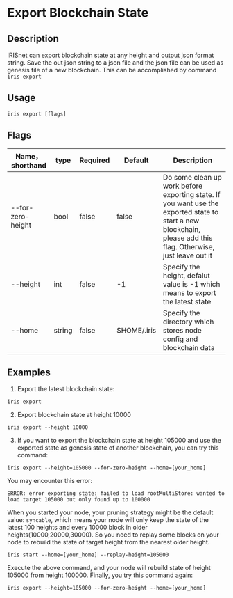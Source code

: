 # Export Blockchain State

## Description

IRISnet can export blockchain state at any height and output json format string. Save the out json string to a json file and the json file can be used as genesis file of a new blockchain. This can be accomplished by command `iris export`

## Usage

```
iris export [flags]
```

## Flags

| Name，shorthand     | type   | Required | Default  | Description    |
| ------------------- | -----  | -------- | -------- | -------------- |
| --for-zero-height   | bool   | false    | false    | Do some clean up work before exporting state. If you want use the exported state to start a new blockchain, please add this flag. Otherwise, just leave out it |
| --height            | int    | false    | -1       | Specify the height, defalut value is -1 which means to export the latest state |
| --home              | string | false    | $HOME/.iris       | Specify the directory which stores node config and blockchain data |

## Examples

1. Export the latest blockchain state:
```
iris export
```
2. Export blockchain state at height 10000
```
iris export --height 10000
```
3. If you want to export the blockchain state at height 105000 and use the exported state as genesis state of another blockchain, you can try this command:
```
iris export --height=105000 --for-zero-height --home=[your_home]
```
You may encounter this error:
```
ERROR: error exporting state: failed to load rootMultiStore: wanted to load target 105000 but only found up to 100000
```
When you started your node, your pruning strategy might be the default value: `syncable`, which means your node will only keep the state of the latest 100 heights and every 10000 block in older heights(10000,20000,30000). So you need to replay some blocks on your node to rebuild the state of target height from the nearest older height.
```
iris start --home=[your_home] --replay-height=105000
```
Execute the above command, and your node will rebuild state of height 105000 from height 100000. Finally, you try this command again:
```
iris export --height=105000 --for-zero-height --home=[your_home]
```